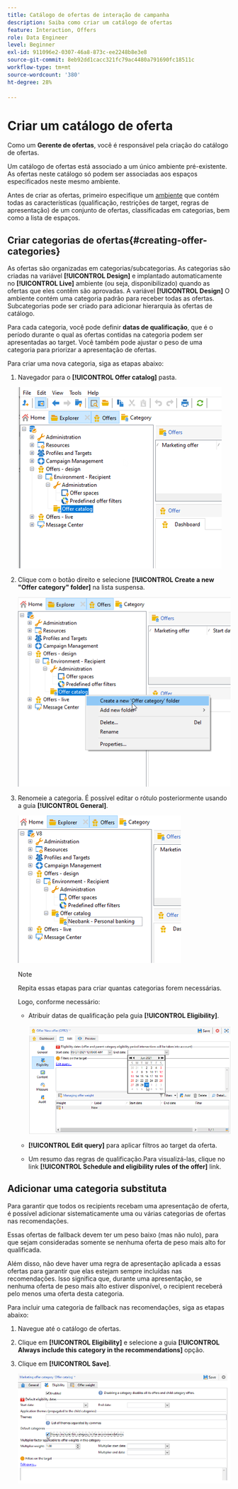 ```yaml
---
title: Catálogo de ofertas de interação de campanha
description: Saiba como criar um catálogo de ofertas
feature: Interaction, Offers
role: Data Engineer
level: Beginner
exl-id: 911096e2-0307-46a8-873c-ee2248b8e3e8
source-git-commit: 8eb92dd1cacc321fc79ac4480a791690fc18511c
workflow-type: tm+mt
source-wordcount: '380'
ht-degree: 28%

---
```


# Criar um catálogo de oferta

Como um **Gerente de ofertas**, você é responsável pela criação do catálogo de ofertas.

Um catálogo de ofertas está associado a um único ambiente pré-existente. As ofertas neste catálogo só podem ser associadas aos espaços especificados neste mesmo ambiente.

Antes de criar as ofertas, primeiro especifique um [ambiente](interaction-env.md) que contém todas as características (qualificação, restrições de target, regras de apresentação) de um conjunto de ofertas, classificadas em categorias, bem como a lista de espaços.

## Criar categorias de ofertas{#creating-offer-categories}

As ofertas são organizadas em categorias/subcategorias. As categorias são criadas na variável **[!UICONTROL Design]** e implantado automaticamente no **[!UICONTROL Live]** ambiente (ou seja, disponibilizado) quando as ofertas que eles contêm são aprovadas. A variável **[!UICONTROL Design]** O ambiente contém uma categoria padrão para receber todas as ofertas. Subcategorias pode ser criado para adicionar hierarquia às ofertas de catálogo.

Para cada categoria, você pode definir **datas de qualificação**, que é o período durante o qual as ofertas contidas na categoria podem ser apresentadas ao target. Você também pode ajustar o peso de uma categoria para priorizar a apresentação de ofertas.

Para criar uma nova categoria, siga as etapas abaixo:

1. Navegador para o **[!UICONTROL Offer catalog]** pasta.

   ![](assets/offer_cat_create_001.png)

1. Clique com o botão direito e selecione **[!UICONTROL Create a new "Offer category" folder]** na lista suspensa.

   ![](assets/offer_cat_create_002.png)

1. Renomeie a categoria. É possível editar o rótulo posteriormente usando a guia **[!UICONTROL General]**.

   ![](assets/offer_cat_create_003.png)

   >[!NOTE]
   >
   >Repita essas etapas para criar quantas categorias forem necessárias.

   Logo, conforme necessário:

   * Atribuir datas de qualificação pela guia **[!UICONTROL Eligibility]**.

      ![](assets/offer_cat_create_004.png)

   * **[!UICONTROL Edit query]** para aplicar filtros ao target da oferta.

   * Um resumo das regras de qualificação.Para visualizá-las, clique no link **[!UICONTROL Schedule and eligibility rules of the offer]** link.

## Adicionar uma categoria substituta

Para garantir que todos os recipients recebam uma apresentação de oferta, é possível adicionar sistematicamente uma ou várias categorias de ofertas nas recomendações.

Essas ofertas de fallback devem ter um peso baixo (mas não nulo), para que sejam consideradas somente se nenhuma oferta de peso mais alto for qualificada.

Além disso, não deve haver uma regra de apresentação aplicada a essas ofertas para garantir que elas estejam sempre incluídas nas recomendações. Isso significa que, durante uma apresentação, se nenhuma oferta de peso mais alto estiver disponível, o recipient receberá pelo menos uma oferta desta categoria.

Para incluir uma categoria de fallback nas recomendações, siga as etapas abaixo:

1. Navegue até o catálogo de ofertas.
1. Clique em **[!UICONTROL Eligibility]** e selecione a guia **[!UICONTROL Always include this category in the recommendations]** opção.
1. Clique em **[!UICONTROL Save]**.

   ![](assets/offer_cat_default_001.png)

